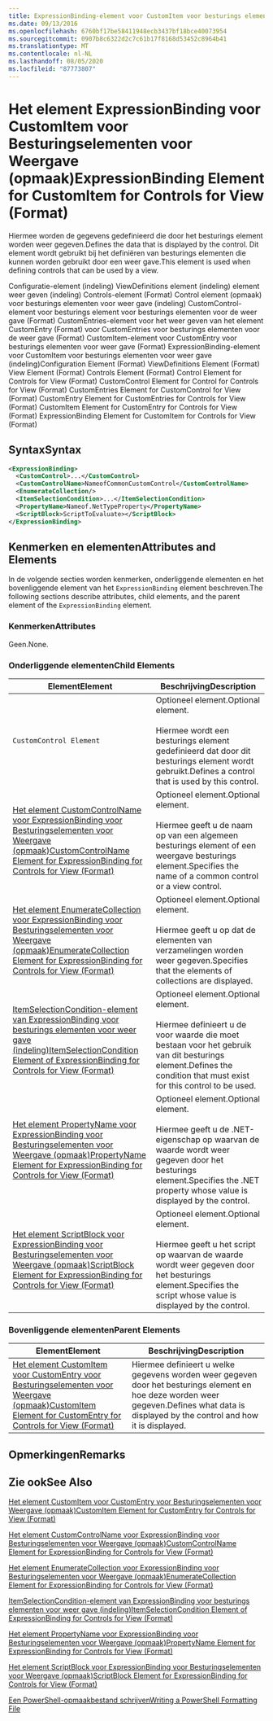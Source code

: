 ```yaml
---
title: ExpressionBinding-element voor CustomItem voor besturings elementen voor weer gave (indeling) | Microsoft Docs
ms.date: 09/13/2016
ms.openlocfilehash: 6760bf17be58411948ecb3437bf18bce40073954
ms.sourcegitcommit: 0907b8c6322d2c7c61b17f8168d53452c8964b41
ms.translationtype: MT
ms.contentlocale: nl-NL
ms.lasthandoff: 08/05/2020
ms.locfileid: "87773807"
---
```

# <a name="expressionbinding-element-for-customitem-for-controls-for-view-format"></a><span data-ttu-id="4e9b4-102">Het element ExpressionBinding voor CustomItem voor Besturingselementen voor Weergave (opmaak)</span><span class="sxs-lookup"><span data-stu-id="4e9b4-102">ExpressionBinding Element for CustomItem for Controls for View (Format)</span></span>

<span data-ttu-id="4e9b4-103">Hiermee worden de gegevens gedefinieerd die door het besturings element worden weer gegeven.</span><span class="sxs-lookup"><span data-stu-id="4e9b4-103">Defines the data that is displayed by the control.</span></span> <span data-ttu-id="4e9b4-104">Dit element wordt gebruikt bij het definiëren van besturings elementen die kunnen worden gebruikt door een weer gave.</span><span class="sxs-lookup"><span data-stu-id="4e9b4-104">This element is used when defining controls that can be used by a view.</span></span>

<span data-ttu-id="4e9b4-105">Configuratie-element (indeling) ViewDefinitions element (indeling) element weer geven (indeling) Controls-element (Format) Control element (opmaak) voor besturings elementen voor weer gave (indeling) CustomControl-element voor besturings element voor besturings elementen voor de weer gave (Format) CustomEntries-element voor het weer geven van het element CustomEntry (Format) voor CustomEntries voor besturings elementen voor de weer gave (Format) CustomItem-element voor CustomEntry voor besturings elementen voor weer gave (Format) ExpressionBinding-element voor CustomItem voor besturings elementen voor weer gave (indeling)</span><span class="sxs-lookup"><span data-stu-id="4e9b4-105">Configuration Element (Format) ViewDefinitions Element (Format) View Element (Format) Controls Element (Format) Control Element for Controls for View (Format) CustomControl Element for Control for Controls for View (Format) CustomEntries Element for CustomControl for View (Format) CustomEntry Element for CustomEntries for Controls for View (Format) CustomItem Element for CustomEntry for Controls for View (Format) ExpressionBinding Element for CustomItem for Controls for View (Format)</span></span>

## <a name="syntax"></a><span data-ttu-id="4e9b4-106">Syntax</span><span class="sxs-lookup"><span data-stu-id="4e9b4-106">Syntax</span></span>

```xml
<ExpressionBinding>
  <CustomControl>...</CustomControl>
  <CustomControlName>NameofCommonCustomControl</CustomControlName>
  <EnumerateCollection/>
  <ItemSelectionCondition>...</ItemSelectionCondition>
  <PropertyName>Nameof.NetTypeProperty</PropertyName>
  <ScriptBlock>ScriptToEvaluate></ScriptBlock>
</ExpressionBinding>
```

## <a name="attributes-and-elements"></a><span data-ttu-id="4e9b4-107">Kenmerken en elementen</span><span class="sxs-lookup"><span data-stu-id="4e9b4-107">Attributes and Elements</span></span>

<span data-ttu-id="4e9b4-108">In de volgende secties worden kenmerken, onderliggende elementen en het bovenliggende element van het `ExpressionBinding` element beschreven.</span><span class="sxs-lookup"><span data-stu-id="4e9b4-108">The following sections describe attributes, child elements, and the parent element of the `ExpressionBinding` element.</span></span>

### <a name="attributes"></a><span data-ttu-id="4e9b4-109">Kenmerken</span><span class="sxs-lookup"><span data-stu-id="4e9b4-109">Attributes</span></span>

<span data-ttu-id="4e9b4-110">Geen.</span><span class="sxs-lookup"><span data-stu-id="4e9b4-110">None.</span></span>

### <a name="child-elements"></a><span data-ttu-id="4e9b4-111">Onderliggende elementen</span><span class="sxs-lookup"><span data-stu-id="4e9b4-111">Child Elements</span></span>

|<span data-ttu-id="4e9b4-112">Element</span><span class="sxs-lookup"><span data-stu-id="4e9b4-112">Element</span></span>|<span data-ttu-id="4e9b4-113">Beschrijving</span><span class="sxs-lookup"><span data-stu-id="4e9b4-113">Description</span></span>|
|-------------|-----------------|
|`CustomControl Element`|<span data-ttu-id="4e9b4-114">Optioneel element.</span><span class="sxs-lookup"><span data-stu-id="4e9b4-114">Optional element.</span></span><br /><br /> <span data-ttu-id="4e9b4-115">Hiermee wordt een besturings element gedefinieerd dat door dit besturings element wordt gebruikt.</span><span class="sxs-lookup"><span data-stu-id="4e9b4-115">Defines a control that is used by this control.</span></span>|
|[<span data-ttu-id="4e9b4-116">Het element CustomControlName voor ExpressionBinding voor Besturingselementen voor Weergave (opmaak)</span><span class="sxs-lookup"><span data-stu-id="4e9b4-116">CustomControlName Element for ExpressionBinding for Controls for View (Format)</span></span>](./customcontrolname-element-for-expressionbinding-for-controls-for-view-format.md)|<span data-ttu-id="4e9b4-117">Optioneel element.</span><span class="sxs-lookup"><span data-stu-id="4e9b4-117">Optional element.</span></span><br /><br /> <span data-ttu-id="4e9b4-118">Hiermee geeft u de naam op van een algemeen besturings element of een weergave besturings element.</span><span class="sxs-lookup"><span data-stu-id="4e9b4-118">Specifies the name of a common control or a view control.</span></span>|
|[<span data-ttu-id="4e9b4-119">Het element EnumerateCollection voor ExpressionBinding voor Besturingselementen voor Weergave (opmaak)</span><span class="sxs-lookup"><span data-stu-id="4e9b4-119">EnumerateCollection Element for ExpressionBinding for Controls for View (Format)</span></span>](./enumeratecollection-element-for-expressionbinding-for-controls-for-view-format.md)|<span data-ttu-id="4e9b4-120">Optioneel element.</span><span class="sxs-lookup"><span data-stu-id="4e9b4-120">Optional element.</span></span><br /><br /> <span data-ttu-id="4e9b4-121">Hiermee geeft u op dat de elementen van verzamelingen worden weer gegeven.</span><span class="sxs-lookup"><span data-stu-id="4e9b4-121">Specifies that the elements of collections are displayed.</span></span>|
|[<span data-ttu-id="4e9b4-122">ItemSelectionCondition-element van ExpressionBinding voor besturings elementen voor weer gave (indeling)</span><span class="sxs-lookup"><span data-stu-id="4e9b4-122">ItemSelectionCondition Element of ExpressionBinding for Controls for View (Format)</span></span>](./itemselectioncondition-element-for-expressionbinding-for-controls-for-view-format.md)|<span data-ttu-id="4e9b4-123">Optioneel element.</span><span class="sxs-lookup"><span data-stu-id="4e9b4-123">Optional element.</span></span><br /><br /> <span data-ttu-id="4e9b4-124">Hiermee definieert u de voor waarde die moet bestaan voor het gebruik van dit besturings element.</span><span class="sxs-lookup"><span data-stu-id="4e9b4-124">Defines the condition that must exist for this control to be used.</span></span>|
|[<span data-ttu-id="4e9b4-125">Het element PropertyName voor ExpressionBinding voor Besturingselementen voor Weergave (opmaak)</span><span class="sxs-lookup"><span data-stu-id="4e9b4-125">PropertyName Element for ExpressionBinding for Controls for View (Format)</span></span>](./propertyname-element-for-expressionbinding-for-controls-for-view-format.md)|<span data-ttu-id="4e9b4-126">Optioneel element.</span><span class="sxs-lookup"><span data-stu-id="4e9b4-126">Optional element.</span></span><br /><br /> <span data-ttu-id="4e9b4-127">Hiermee geeft u de .NET-eigenschap op waarvan de waarde wordt weer gegeven door het besturings element.</span><span class="sxs-lookup"><span data-stu-id="4e9b4-127">Specifies the .NET property whose value is displayed by the control.</span></span>|
|[<span data-ttu-id="4e9b4-128">Het element ScriptBlock voor ExpressionBinding voor Besturingselementen voor Weergave (opmaak)</span><span class="sxs-lookup"><span data-stu-id="4e9b4-128">ScriptBlock Element for ExpressionBinding for Controls for View (Format)</span></span>](./scriptblock-element-for-expressionbinding-for-controls-for-view-format.md)|<span data-ttu-id="4e9b4-129">Optioneel element.</span><span class="sxs-lookup"><span data-stu-id="4e9b4-129">Optional element.</span></span><br /><br /> <span data-ttu-id="4e9b4-130">Hiermee geeft u het script op waarvan de waarde wordt weer gegeven door het besturings element.</span><span class="sxs-lookup"><span data-stu-id="4e9b4-130">Specifies the script whose value is displayed by the control.</span></span>|

### <a name="parent-elements"></a><span data-ttu-id="4e9b4-131">Bovenliggende elementen</span><span class="sxs-lookup"><span data-stu-id="4e9b4-131">Parent Elements</span></span>

|<span data-ttu-id="4e9b4-132">Element</span><span class="sxs-lookup"><span data-stu-id="4e9b4-132">Element</span></span>|<span data-ttu-id="4e9b4-133">Beschrijving</span><span class="sxs-lookup"><span data-stu-id="4e9b4-133">Description</span></span>|
|-------------|-----------------|
|[<span data-ttu-id="4e9b4-134">Het element CustomItem voor CustomEntry voor Besturingselementen voor Weergave (opmaak)</span><span class="sxs-lookup"><span data-stu-id="4e9b4-134">CustomItem Element for CustomEntry for Controls for View (Format)</span></span>](./customitem-element-for-customentry-for-controls-for-view-format.md)|<span data-ttu-id="4e9b4-135">Hiermee definieert u welke gegevens worden weer gegeven door het besturings element en hoe deze worden weer gegeven.</span><span class="sxs-lookup"><span data-stu-id="4e9b4-135">Defines what data is displayed by the control and how it is displayed.</span></span>|

## <a name="remarks"></a><span data-ttu-id="4e9b4-136">Opmerkingen</span><span class="sxs-lookup"><span data-stu-id="4e9b4-136">Remarks</span></span>

## <a name="see-also"></a><span data-ttu-id="4e9b4-137">Zie ook</span><span class="sxs-lookup"><span data-stu-id="4e9b4-137">See Also</span></span>

[<span data-ttu-id="4e9b4-138">Het element CustomItem voor CustomEntry voor Besturingselementen voor Weergave (opmaak)</span><span class="sxs-lookup"><span data-stu-id="4e9b4-138">CustomItem Element for CustomEntry for Controls for View (Format)</span></span>](./customitem-element-for-customentry-for-controls-for-view-format.md)

[<span data-ttu-id="4e9b4-139">Het element CustomControlName voor ExpressionBinding voor Besturingselementen voor Weergave (opmaak)</span><span class="sxs-lookup"><span data-stu-id="4e9b4-139">CustomControlName Element for ExpressionBinding for Controls for View (Format)</span></span>](./customcontrolname-element-for-expressionbinding-for-controls-for-view-format.md)

[<span data-ttu-id="4e9b4-140">Het element EnumerateCollection voor ExpressionBinding voor Besturingselementen voor Weergave (opmaak)</span><span class="sxs-lookup"><span data-stu-id="4e9b4-140">EnumerateCollection Element for ExpressionBinding for Controls for View (Format)</span></span>](./enumeratecollection-element-for-expressionbinding-for-controls-for-view-format.md)

[<span data-ttu-id="4e9b4-141">ItemSelectionCondition-element van ExpressionBinding voor besturings elementen voor weer gave (indeling)</span><span class="sxs-lookup"><span data-stu-id="4e9b4-141">ItemSelectionCondition Element of ExpressionBinding for Controls for View (Format)</span></span>](./itemselectioncondition-element-for-expressionbinding-for-controls-for-view-format.md)

[<span data-ttu-id="4e9b4-142">Het element PropertyName voor ExpressionBinding voor Besturingselementen voor Weergave (opmaak)</span><span class="sxs-lookup"><span data-stu-id="4e9b4-142">PropertyName Element for ExpressionBinding for Controls for View (Format)</span></span>](./propertyname-element-for-expressionbinding-for-controls-for-view-format.md)

[<span data-ttu-id="4e9b4-143">Het element ScriptBlock voor ExpressionBinding voor Besturingselementen voor Weergave (opmaak)</span><span class="sxs-lookup"><span data-stu-id="4e9b4-143">ScriptBlock Element for ExpressionBinding for Controls for View (Format)</span></span>](./scriptblock-element-for-expressionbinding-for-controls-for-view-format.md)

[<span data-ttu-id="4e9b4-144">Een PowerShell-opmaakbestand schrijven</span><span class="sxs-lookup"><span data-stu-id="4e9b4-144">Writing a PowerShell Formatting File</span></span>](./writing-a-powershell-formatting-file.md)
